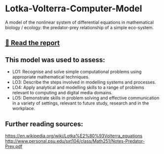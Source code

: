 # Lotka-Volterra-Computer-Model
A model of the nonlinear system of differential equations in mathematical biology / ecology: the predator-prey relationship of a simple eco-system.

## [📰 Read the report](https://github.com/FrancescoCoding/Lotka-Volterra-Computer-Model/blob/main/Lotka-Volterra%20model%20report%20and%20result%20analysis.pdf)

## This model was used to assess:
- LO1: Recognise and solve simple computational problems using appropriate mathematical techniques.
- LO3: Describe the steps involved in modelling systems and processes.
- LO4: Apply analytical and modelling skills to a range of problems relevant to computing and digital media domains.
- LO5: Demonstrate skills in problem solving and effective communication in a variety of settings, relevant to future study, research and in the workplace.

## Further reading sources:
https://en.wikipedia.org/wiki/Lotka%E2%80%93Volterra_equations  
http://www.personal.psu.edu/sxt104/class/Math251/Notes-Predator-Prey.pdf
